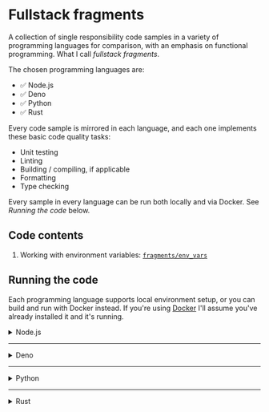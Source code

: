 # Fullstack fragments

A collection of single responsibility code samples in a variety of programming languages for comparison, with an
emphasis on functional programming. What I call _fullstack fragments_.

The chosen programming languages are:

- ✅ Node.js
- ✅ Deno
- ✅ Python
- ✅ Rust

Every code sample is mirrored in each language, and each one implements these basic code quality tasks:

- Unit testing
- Linting
- Building / compiling, if applicable
- Formatting
- Type checking

Every sample in every language can be run both locally and via Docker. See _Running the code_ below.

## Code contents

1. Working with environment variables: [`fragments/env_vars`](./fragments/env_vars/)

## Running the code

Each programming language supports local environment setup, or you can build and run with Docker instead. If you're
using [Docker](https://www.docker.com/get-started/) I'll assume you've already installed it and it's running.

<details>
<summary>Node.js</summary>
<br/>

All the node.js code is written in TypeScript. I'm using [`tsx`](https://www.npmjs.com/package/tsx) to transpile and
execute the code.

### Local

- Install [`nvm`](https://github.com/nvm-sh/nvm)
- `nvm install 20` if you don't already have this version
- `nvm use 20`
- Run `npm install` at root of repo
- Run all fragments:
  ```
  npm run fragments
  ```
- Run a single fragment, e.g.:
  ```
  npm run fragment -- fragments/env_vars/env_vars_utils.node.ts
  ```
- Run unit tests:
  ```
  npm run test
  ```
- Run the linter:
  ```
  npm run lint
  ```
- Run the TypeScript check:
  ```
  npm run tsc
  ```
- Run the formatter:
  ```
  npm run format:write
  ```
- Run the format check:
  ```
  npm run format:check
  ```

### Docker

- Build the image at root of repo:
  ```
  docker build --force-rm -f docker.node.Dockerfile -t fullstack_fragments_node .
  ```
- Run all fragments:
  ```
  docker run --rm fullstack_fragments_node
  ```
- Run a single fragment, e.g.:
  ```
  docker run --rm fullstack_fragments_node fragments/env_vars/env_vars_utils.node.ts
  ```
- Run unit tests:
  ```
  docker run --rm --entrypoint npm fullstack_fragments_node run test
  ```
- Run the linter:
  ```
  docker run --rm --entrypoint npm fullstack_fragments_node run lint
  ```
- Run the TypeScript check:
  ```
  docker run --rm --entrypoint npm fullstack_fragments_node run tsc
  ```
- Run the format check:
  ```
  docker run --rm --entrypoint npm fullstack_fragments_node run format:check
  ```

</details>

---

<details>
<summary>Deno</summary>
<br/>

### Local

- I use VS Code with the [vscode_deno](https://marketplace.visualstudio.com/items?itemName=denoland.vscode-deno)
  extension, and I maintain the `deno.enablePaths` setting (in `.vscode/settings.json`) to make the distinction between
  Node.js TypeScript files and Deno TypeScript files
- Install [`dvm`](https://deno.land/x/dvm)
- `dvm install 1.45.2` if you don't already have this version
- `dvm use 1.45.2`
- Run all fragments:
  ```
  deno task fragments
  ```
- Run a single fragment, e.g.:
  ```
  deno task fragment fragments/env_vars/env_vars_utils.deno.ts
  ```
- Run unit tests:
  ```
  deno task test
  ```
- Run the linter:
  ```
  deno lint
  ```
- Run the formatter:
  ```
  deno fmt
  ```

### Docker

- Build the image at root of repo:
  ```
  docker build --force-rm -f docker.deno.Dockerfile -t fullstack_fragments_deno .
  ```
- Run all fragments:
  ```
  docker run --rm fullstack_fragments_deno
  ```
- Run a single fragment, e.g.:
  ```
  docker run --rm fullstack_fragments_deno fragments/env_vars/env_vars_utils.deno.ts
  ```
- Run unit tests:
  ```
  docker run --rm --entrypoint deno fullstack_fragments_deno task test
  ```
- Run the linter:
  ```
  docker run --rm --entrypoint deno fullstack_fragments_deno lint
  ```
- Run the formatter:
  ```
  docker run --rm --entrypoint deno fullstack_fragments_deno fmt
  ```

</details>

---

<details>
<summary>Python</summary>
<br/>

### Local

#### Setup

- Install [`pyenv`](https://github.com/pyenv/pyenv)
- `pyenv install 3.12.4` if you don't already have this version
- Ensure `python3 --version` prints the above version
- Create a
  [virtual environment](https://packaging.python.org/en/latest/guides/installing-using-pip-and-virtual-environments/):
  ```
  python3 -m venv .venv
  ```
- Activate the virtual environment: `source .venv/bin/activate`
- Ensure the Python interpreter being used is the virtual environment: `which python3`
- Create a `.pth` file in the virtual environment to set the repo in the Python path:
  ```
  touch .venv/lib/python3.12/site-packages/fullstack_fragments.pth
  pwd > .venv/lib/python3.12/site-packages/fullstack_fragments.pth
  ```
- Install dependencies: `python3 -m pip install -r requirements.txt`
- Verify it's been installed with `python3 -m pip list`
- You can run `deactivate` to exit the virtual environment at any time

#### Run

- Run all fragments:
  ```
  python3 ./fragments/main.py
  ```
- Run a single fragment, e.g.:
  ```
  python3 ./fragments/env_vars/env_vars_utils.py
  ```
- Run unit tests:
  ```
  python3 -m unittest -v
  ```
- Run the type check:
  ```
  python3 -m mypy --config-file mypy.ini
  ```
- Run the linter:
  ```
  python3 -m pylint ./fragments --rcfile ./pylintrc
  ```
- Run the formatter:
  ```
  python3 -m black ./fragments
  ```
- Run the format check:
  ```
  python3 -m black ./fragments --check
  ```

### Docker

- Build the image at root of repo:
  ```
  docker build --force-rm -f docker.python.Dockerfile -t fullstack_fragments_python .
  ```
- Run all fragments:
  ```
  docker run --rm fullstack_fragments_python
  ```
- Run a single fragment, e.g.:
  ```
  docker run --rm --entrypoint python3 fullstack_fragments_python ./fragments/env_vars/env_vars_utils.py
  ```
- Run unit tests:
  ```
  docker run --rm --entrypoint python3 fullstack_fragments_python -m unittest -v
  ```
- Run the type check:
  ```
  docker run --rm --entrypoint python3 fullstack_fragments_python -m mypy --config-file mypy.ini
  ```
- Run the linter:
  ```
  docker run --rm --entrypoint python3 fullstack_fragments_python -m pylint ./fragments --rcfile ./pylintrc
  ```
- Run the formatter:
  ```
  docker run --rm --entrypoint python3 fullstack_fragments_python -m black ./fragments
  ```
- Run the format check:
  ```
  docker run --rm --entrypoint python3 fullstack_fragments_python -m black ./fragments --check
  ```

</details>

---

<details>
<summary>Rust</summary>
<br/>

### Local

#### Setup

- Install [Rust](https://www.rust-lang.org/tools/install)
- `rustup toolchain install 1.79.0` if you don't already have this version installed
- `rustc --version` to confirm the above version is being used
- Add `clippy` for enhanced linting: `rustup component add clippy`
- Add `rustfmt` for formatting: `rustup component add rustfmt`

#### Run

- Run all fragments:
  ```
  cargo run --bin fragments
  ```
- Run unit tests:
  ```
  cargo test
  ```
- Run the build:
  ```
  cargo build --release --bin fragments
  ```
- Run the linter:
  ```
  cargo clippy -- -D warnings
  ```
- Run the formatter:
  ```
  cargo fmt -v
  ```
- Run the format check:
  ```
  cargo fmt --check -v
  ```

### Docker

- Build the image at root of repo:
  ```
  docker build --force-rm -f docker.rust.Dockerfile -t fullstack_fragments_rust .
  ```
- Run all fragments:
  ```
  docker run --rm fullstack_fragments_rust
  ```
- Run unit tests:
  ```
  docker run --rm --entrypoint cargo fullstack_fragments_rust test
  ```
- Run the build:
  ```
  docker run --rm --entrypoint cargo fullstack_fragments_rust build --release --bin fragments
  ```
- Run the linter:
  ```
  docker run --rm --entrypoint cargo fullstack_fragments_rust clippy -- -D warnings
  ```
- Run the formatter:
  ```
  docker run --rm --entrypoint cargo fullstack_fragments_rust fmt -v
  ```
- Run the format check:
  ```
  docker run --rm --entrypoint cargo fullstack_fragments_rust fmt -v --check
  ```

</details>
